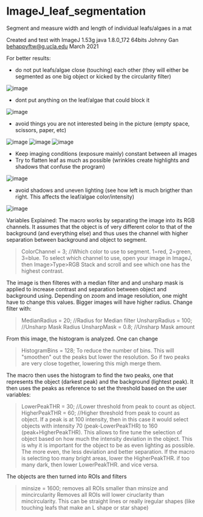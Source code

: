 # ImageJ_leaf_segmentation
Segment and measure width and length of individual leafs/algaes in a mat


Created and test with ImageJ 1.53g java 1.8.0_172 64bits
Johnny Gan behappyftw@g.ucla.edu March 2021

For better results:
- do not put leafs/algae close (touching) each other (they will either be segmented as one big object or kicked by the circularity filter)

![image](https://user-images.githubusercontent.com/74852180/112717062-63348100-8ea7-11eb-926d-2aa8104be86c.png)

- dont put anything on the leaf/algae that could block it

![image](https://user-images.githubusercontent.com/74852180/112717069-76475100-8ea7-11eb-9b27-6037277473d8.png)

- avoid things you are not interested being in the picture (empty space, scissors, paper, etc)

![image](https://user-images.githubusercontent.com/74852180/112717020-21a3d600-8ea7-11eb-9c18-a4cb12d8e129.png)
![image](https://user-images.githubusercontent.com/74852180/112717029-2bc5d480-8ea7-11eb-901f-cf0f116be97a.png)
![image](https://user-images.githubusercontent.com/74852180/112717035-2f595b80-8ea7-11eb-9428-2f64767969aa.png)

- Keep imaging conditions (exposure mainly) constant between all images
- Try to flatten leaf as much as possible (wrinkles create highlights and shadows that confuse the program)

![image](https://user-images.githubusercontent.com/74852180/112717048-426c2b80-8ea7-11eb-8b41-62cdf1cfda93.png)

- avoid shadows and uneven lighting (see how left is much brigther than right. This affects the leaf/algae color/intensity)

![image](https://user-images.githubusercontent.com/74852180/112716990-033dda80-8ea7-11eb-9c28-bf604e6d4294.png)


Variables Explained:
The macro works by separating the image into its RGB channels. It assumes that the object is of very different color to that of the background (and everything else) and thus uses the channel with higher separation between background and object to segment. 

>ColorChannel = 3; //Which color to use to segment. 1=red, 2=green, 3=blue.
To select which channel to use, open your image in ImageJ, then Image>Type>RGB Stack and scroll and see which one has the highest contrast.

The image is then filteres with a median filter and and unsharp mask is applied to increase contrast and separation between object and background using.
Depending on zoom and image resolution, one might have to change this values. Bigger images will have higher radius. 
Change filter with:
>MedianRadius = 20; //Radius for Median filter
>UnsharpRadius = 100; //Unsharp Mask Radius
>UnsharpMask = 0.8; //Unsharp Mask amount


From this image, the histogram is analyzed. One can change 
>HistogramBins = 128; 
To reduce the number of bins. This will "smoothen" out the peaks but lower the resolution. So if two peaks are very close together, lowering this migh merge them.

The macro then uses the histogram to find the two peaks, one that represents the object (darkest peak) and the background (lightest peak). It then uses the peaks as reference to set the threshold based on the user variables:
>LowerPeakTHR = 30; //Lower threshold from peak to count as object.  
>HigherPeakTHR = 60; //Higher threshold from peak to count as object.
If a peak is at 100 intensity, then in this case it would select objects with intensity 70 (peak-LowerPeakTHR) to 160 (peak+HigherPeakTHR). This allows to fine tune the selection of object based on how much the intensity deviation in the object. This is why it is important for the object to be as even lighting as possible. The more even, the less deviation and better separation. If the macro is selecting too many bright areas, lower the HigherPeakTHR. if too many dark, then lower LowerPeakTHR. and vice versa.

The objects are then turned into ROIs and filters
>minsize = 1600;
removes all ROIs smaller than minsize and 
>mincircularity
Removes all ROIs will lower ciruclarity than mincircularity. This can be straight lines or really iregular shapes (like touching leafs that make an L shape or star shape)


